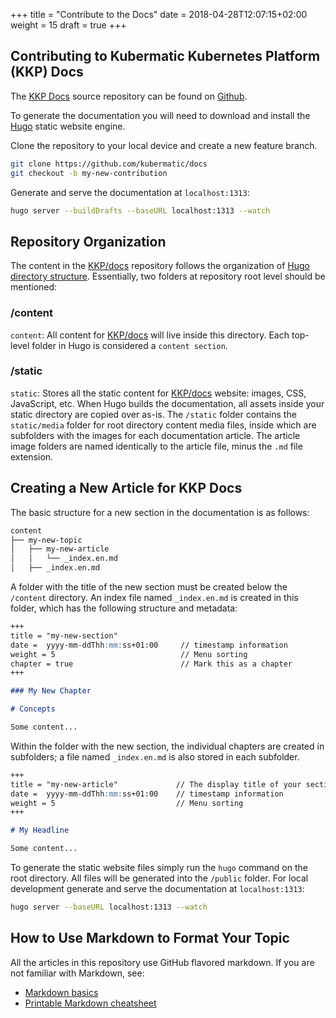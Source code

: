 +++
title = "Contribute to the Docs"
date = 2018-04-28T12:07:15+02:00
weight = 15
draft = true
+++

## Contributing to Kubermatic Kubernetes Platform (KKP) Docs

The [KKP Docs](http://docs.kubermatic.io) source repository can be found on [Github](https://github.com/kubermatic/docs).

To generate the documentation you will need to download and install the [Hugo](https://gohugo.io/overview/installing/) static website engine.

Clone the repository to your local device and create a new feature branch.

```bash
git clone https://github.com/kubermatic/docs
git checkout -b my-new-contribution
```

Generate and serve the documentation at `localhost:1313`:

```bash
hugo server --buildDrafts --baseURL localhost:1313 --watch
```

## Repository Organization

The content in the [KKP/docs](https://github.com/kubermatic/docs) repository follows the organization of [Hugo directory structure](https://gohugo.io/getting-started/directory-structure/). Essentially, two folders at repository root level should be mentioned:

### /content

`content`: All content for [KKP/docs](https://github.com/kubermatic/docs) will live inside this directory. Each top-level folder in Hugo is considered a `content section`.

### /static

`static`: Stores all the static content for [KKP/docs](https://github.com/kubermatic/docs) website: images, CSS, JavaScript, etc. When Hugo builds the documentation, all assets inside your static directory are copied over as-is. The `/static` folder contains the `static/media` folder for root directory content media files, inside which are subfolders with the images for each documentation article. The article image folders are named identically to the article file, minus the `.md` file extension.

## Creating a New Article for KKP Docs

The basic structure for a new section in the documentation is as follows:

```bash
content
├── my-new-topic
│   ├── my-new-article
│   │   └── _index.en.md
│   ├── _index.en.md
```

A folder with the title of the new section must be created below the `/content` directory. An index file named `_index.en.md` is created in this folder, which has the following structure and metadata:

```markdown
+++
title = "my-new-section"
date =  yyyy-mm-ddThh:mm:ss+01:00     // timestamp information
weight = 5                            // Menu sorting
chapter = true                        // Mark this as a chapter
+++

### My New Chapter

# Concepts

Some content...
```

Within the folder with the new section, the individual chapters are created in subfolders; a file named `_index.en.md` is also stored in each subfolder.

```markdown
+++
title = "my-new-article"             // The display title of your section
date =  yyyy-mm-ddThh:mm:ss+01:00    // timestamp information
weight = 5                           // Menu sorting
+++

# My Headline

Some content...
```

To generate the static website files simply run the `hugo` command on the root directory. All files will be generated into the `/public` folder. For local development generate and serve the documentation at `localhost:1313`:

```bash
hugo server --baseURL localhost:1313 --watch
```

## How to Use Markdown to Format Your Topic

All the articles in this repository use GitHub flavored markdown. If you are not familiar with Markdown, see:

* [Markdown basics](https://help.github.com/articles/markdown-basics/)
* [Printable Markdown cheatsheet](https://guides.github.com/pdfs/markdown-cheatsheet-online.pdf)
